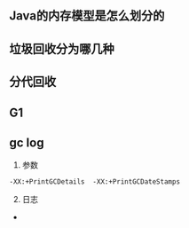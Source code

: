 ## Java的内存模型是怎么划分的

## 垃圾回收分为哪几种

## 分代回收

## G1

## gc log

1. 参数

```
-XX:+PrintGCDetails  -XX:+PrintGCDateStamps
```

2. 日志

  - 



